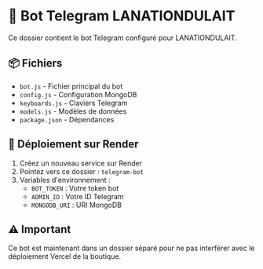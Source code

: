 # 🤖 Bot Telegram LANATIONDULAIT

Ce dossier contient le bot Telegram configuré pour LANATIONDULAIT.

## 📦 Fichiers

- `bot.js` - Fichier principal du bot
- `config.js` - Configuration MongoDB
- `keyboards.js` - Claviers Telegram
- `models.js` - Modèles de données
- `package.json` - Dépendances

## 🚀 Déploiement sur Render

1. Créez un nouveau service sur Render
2. Pointez vers ce dossier : `telegram-bot`
3. Variables d'environnement :
   - `BOT_TOKEN` : Votre token bot
   - `ADMIN_ID` : Votre ID Telegram
   - `MONGODB_URI` : URI MongoDB

## ⚠️ Important

Ce bot est maintenant dans un dossier séparé pour ne pas interférer avec le déploiement Vercel de la boutique.